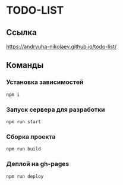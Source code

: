 # TODO-LIST

## Ссылка

https://andryuha-nikolaev.github.io/todo-list/

## Команды

### Установка зависимостей

```shell
npm i
```

### Запуск сервера для разработки

```shell
npm run start
```

### Сборка проекта

```shell
npm run build
```

### Деплой на gh-pages

```shell
npm run deploy
```
